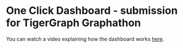 # One Click Dashboard - submission for TigerGraph Graphathon

You can watch a video explaining how the dashboard works [here](https://vimeo.com/454246874).

